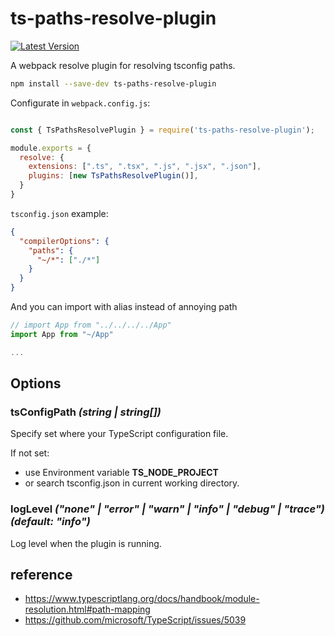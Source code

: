 # ts-paths-resolve-plugin

[npm:latest]: https://www.npmjs.com/package/ts-paths-resolve-plugin/v/latest
[npm:latest:badge]: https://img.shields.io/npm/v/ts-paths-resolve-plugin/latest?style=flat-square

[![Latest Version][npm:latest:badge]][npm:latest]

A webpack resolve plugin for resolving tsconfig paths.

```sh
npm install --save-dev ts-paths-resolve-plugin
```

Configurate in `webpack.config.js`:

```js

const { TsPathsResolvePlugin } = require('ts-paths-resolve-plugin');

module.exports = {
  resolve: {
    extensions: [".ts", ".tsx", ".js", ".jsx", ".json"],
    plugins: [new TsPathsResolvePlugin()],
  }
}
```

`tsconfig.json` example:

```json
{
  "compilerOptions": {
    "paths": {
      "~/*": ["./*"]
    }
  }
}

```

And you can import with alias instead of annoying path

```js
// import App from "../../../../App"
import App from "~/App"

...

```

## Options

### tsConfigPath _(string | string[])_

Specify set where your TypeScript configuration file.

If not set:

- use Environment variable **TS_NODE_PROJECT**
- or search tsconfig.json in current working directory.

### logLevel _("none" | "error" | "warn" | "info" | "debug" | "trace") (default: "info")_

Log level when the plugin is running.

## reference

- https://www.typescriptlang.org/docs/handbook/module-resolution.html#path-mapping
- https://github.com/microsoft/TypeScript/issues/5039
